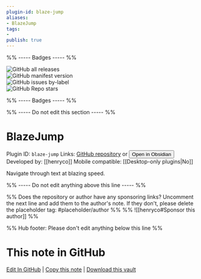 ```yaml
---
plugin-id: blaze-jump
aliases:
- BlazeJump
tags: 
- 
publish: true
---
```


%% ----- Badges ----- %%

![GitHub all releases](https://img.shields.io/github/downloads/henryco/BlazeJump-Obsidian/total?color=573E7A&logo=github&style=for-the-badge)   
![GitHub manifest version](https://img.shields.io/github/manifest-json/v/henryco/BlazeJump-Obsidian?color=573E7A&logo=github&style=for-the-badge)   
![GitHub issues by-label](https://img.shields.io/github/issues/henryco/BlazeJump-Obsidian/help%20wanted?color=573E7A&logo=github&style=for-the-badge)   
![GitHub Repo stars](https://img.shields.io/github/stars/henryco/BlazeJump-Obsidian?color=573E7A&logo=github&style=for-the-badge)

%% ----- Badges ----- %%

%% ----- Do not edit this section ----- %%

# BlazeJump

Plugin ID: `blaze-jump`
Links: [GitHub repository](https://github.com/henryco/BlazeJump-Obsidian) or [<button id=HH>Open in Obsidian</button>](obsidian://show-plugin?id=blaze-jump)
Developed by: [[henryco]]
Mobile compatible: [[Desktop-only plugins|No]]

Navigate through text at blazing speed.

%% ----- Do not edit anything above this line ----- %% 

%% Does the repository or author have any sponsoring links? Uncomment the next line and add them to the author's note. If they don't, please delete the placeholder tag: #placeholder/author %%
%% ![[henryco#Sponsor this author]] %%

%% Hub footer: Please don't edit anything below this line %%

# This note in GitHub

<span class="git-footer">[Edit In GitHub](https://github.dev/obsidian-community/obsidian-hub/blob/main/02%20-%20Community%20Expansions/02.05%20All%20Community%20Expansions/Plugins/blaze-jump.md "git-hub-edit-note") | [Copy this note](https://raw.githubusercontent.com/obsidian-community/obsidian-hub/main/02%20-%20Community%20Expansions/02.05%20All%20Community%20Expansions/Plugins/blaze-jump.md "git-hub-copy-note") | [Download this vault](https://github.com/obsidian-community/obsidian-hub/archive/refs/heads/main.zip "git-hub-download-vault") </span>
